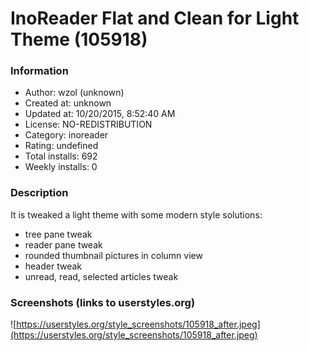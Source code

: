 # InoReader Flat and Clean for Light Theme (105918)

### Information
- Author: wzol (unknown)
- Created at: unknown
- Updated at: 10/20/2015, 8:52:40 AM
- License: NO-REDISTRIBUTION
- Category: inoreader
- Rating: undefined
- Total installs: 692
- Weekly installs: 0


### Description
It is tweaked a light theme with some modern style solutions:

- tree pane tweak
- reader pane tweak
- rounded thumbnail pictures in column view
- header tweak
- unread, read, selected articles tweak


### Screenshots (links to userstyles.org)
![https://userstyles.org/style_screenshots/105918_after.jpeg](https://userstyles.org/style_screenshots/105918_after.jpeg)


